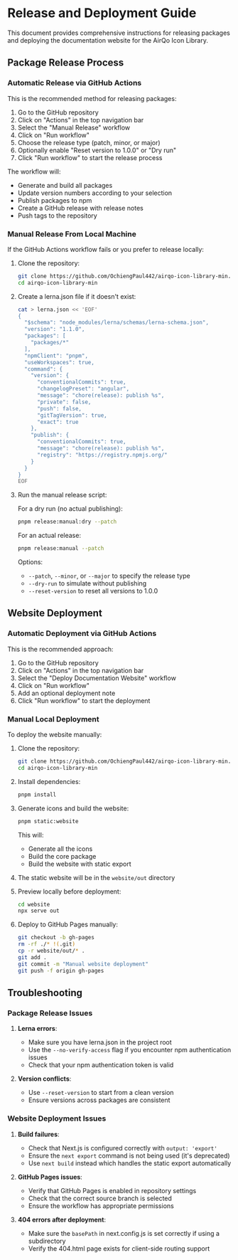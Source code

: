 # Release and Deployment Guide

This document provides comprehensive instructions for releasing packages and deploying the documentation website for the AirQo Icon Library.

## Package Release Process

### Automatic Release via GitHub Actions

This is the recommended method for releasing packages:

1. Go to the GitHub repository
2. Click on "Actions" in the top navigation bar
3. Select the "Manual Release" workflow
4. Click on "Run workflow"
5. Choose the release type (patch, minor, or major)
6. Optionally enable "Reset version to 1.0.0" or "Dry run"
7. Click "Run workflow" to start the release process

The workflow will:

- Generate and build all packages
- Update version numbers according to your selection
- Publish packages to npm
- Create a GitHub release with release notes
- Push tags to the repository

### Manual Release From Local Machine

If the GitHub Actions workflow fails or you prefer to release locally:

1. Clone the repository:

   ```bash
   git clone https://github.com/OchiengPaul442/airqo-icon-library-min.git
   cd airqo-icon-library-min
   ```

2. Create a lerna.json file if it doesn't exist:

   ```bash
   cat > lerna.json << 'EOF'
   {
     "$schema": "node_modules/lerna/schemas/lerna-schema.json",
     "version": "1.1.0",
     "packages": [
       "packages/*"
     ],
     "npmClient": "pnpm",
     "useWorkspaces": true,
     "command": {
       "version": {
         "conventionalCommits": true,
         "changelogPreset": "angular",
         "message": "chore(release): publish %s",
         "private": false,
         "push": false,
         "gitTagVersion": true,
         "exact": true
       },
       "publish": {
         "conventionalCommits": true,
         "message": "chore(release): publish %s",
         "registry": "https://registry.npmjs.org/"
       }
     }
   }
   EOF
   ```

3. Run the manual release script:

   For a dry run (no actual publishing):

   ```bash
   pnpm release:manual:dry --patch
   ```

   For an actual release:

   ```bash
   pnpm release:manual --patch
   ```

   Options:

   - `--patch`, `--minor`, or `--major` to specify the release type
   - `--dry-run` to simulate without publishing
   - `--reset-version` to reset all versions to 1.0.0

## Website Deployment

### Automatic Deployment via GitHub Actions

This is the recommended approach:

1. Go to the GitHub repository
2. Click on "Actions" in the top navigation bar
3. Select the "Deploy Documentation Website" workflow
4. Click on "Run workflow"
5. Add an optional deployment note
6. Click "Run workflow" to start the deployment

### Manual Local Deployment

To deploy the website manually:

1. Clone the repository:

   ```bash
   git clone https://github.com/OchiengPaul442/airqo-icon-library-min.git
   cd airqo-icon-library-min
   ```

2. Install dependencies:

   ```bash
   pnpm install
   ```

3. Generate icons and build the website:

   ```bash
   pnpm static:website
   ```

   This will:

   - Generate all the icons
   - Build the core package
   - Build the website with static export

4. The static website will be in the `website/out` directory

5. Preview locally before deployment:

   ```bash
   cd website
   npx serve out
   ```

6. Deploy to GitHub Pages manually:

   ```bash
   git checkout -b gh-pages
   rm -rf ./* !(.git)
   cp -r website/out/* .
   git add .
   git commit -m "Manual website deployment"
   git push -f origin gh-pages
   ```

## Troubleshooting

### Package Release Issues

1. **Lerna errors**:

   - Make sure you have lerna.json in the project root
   - Use the `--no-verify-access` flag if you encounter npm authentication issues
   - Check that your npm authentication token is valid

2. **Version conflicts**:
   - Use `--reset-version` to start from a clean version
   - Ensure versions across packages are consistent

### Website Deployment Issues

1. **Build failures**:

   - Check that Next.js is configured correctly with `output: 'export'`
   - Ensure the `next export` command is not being used (it's deprecated)
   - Use `next build` instead which handles the static export automatically

2. **GitHub Pages issues**:

   - Verify that GitHub Pages is enabled in repository settings
   - Check that the correct source branch is selected
   - Ensure the workflow has appropriate permissions

3. **404 errors after deployment**:
   - Make sure the `basePath` in next.config.js is set correctly if using a subdirectory
   - Verify the 404.html page exists for client-side routing support
